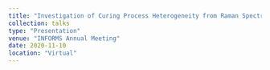 ```yaml
---
title: "Investigation of Curing Process Heterogeneity from Raman Spectrum via CP Decomposition"
collection: talks
type: "Presentation"
venue: "INFORMS Annual Meeting"
date: 2020-11-10
location: "Virtual"
---
```

